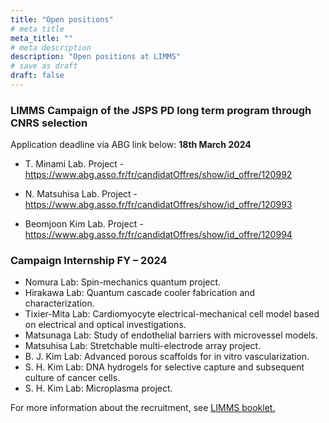 ```yaml
---
title: "Open positions"
# meta title
meta_title: ""
# meta description
description: "Open positions at LIMMS"
# save as draft
draft: false
---
```


### LIMMS Campaign of the JSPS PD long term program through CNRS selection

Application deadline via ABG link below: **18th March 2024**

- T. Minami Lab. Project - https://www.abg.asso.fr/fr/candidatOffres/show/id_offre/120992

- N. Matsuhisa Lab. Project - https://www.abg.asso.fr/fr/candidatOffres/show/id_offre/120993

- Beomjoon Kim Lab. Project - https://www.abg.asso.fr/fr/candidatOffres/show/id_offre/120994


### Campaign Internship FY – 2024

- Nomura Lab: Spin-mechanics quantum project.
- Hirakawa Lab: Quantum cascade cooler fabrication and characterization.
- Tixier-Mita Lab: Cardiomyocyte electrical-mechanical cell model based on electrical and optical investigations.
- Matsunaga Lab: Study of endothelial barriers with microvessel models.
- Matsuhisa Lab: Stretchable multi-electrode array project.
- B. J. Kim Lab: Advanced porous scaffolds for in vitro vascularization.
- S. H. Kim Lab: DNA hydrogels for selective capture and subsequent culture of cancer cells.
- S. H. Kim Lab: Microplasma project.


For more information about the recruitment, see [LIMMS booklet.](/files/Booklet2023.pdf)</p>
